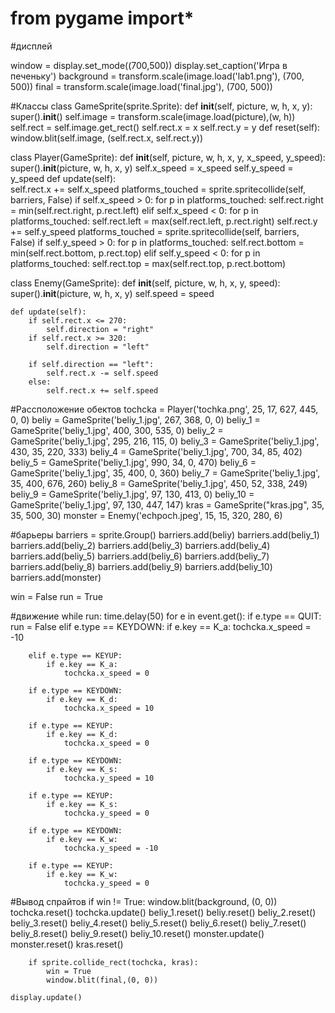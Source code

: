 # from pygame import*

#дисплей

window = display.set_mode((700,500))
display.set_caption('Игра в печеньку')
background = transform.scale(image.load('lab1.png'), (700, 500))
final = transform.scale(image.load('final.jpg'), (700, 500))

#Классы
class GameSprite(sprite.Sprite):
    def __init__(self, picture, w, h, x, y):
        super().__init__()
        self.image = transform.scale(image.load(picture),(w, h))
        self.rect = self.image.get_rect()
        self.rect.x = x
        self.rect.y = y
    def reset(self):
        window.blit(self.image, (self.rect.x, self.rect.y))

class Player(GameSprite):
    def __init__(self, picture, w, h, x, y, x_speed, y_speed):
        super().__init__(picture, w, h, x, y)
        self.x_speed = x_speed
        self.y_speed = y_speed
    def update(self):   
        self.rect.x += self.x_speed
        platforms_touched = sprite.spritecollide(self, barriers, False)
        if self.x_speed > 0: 
            for p in platforms_touched:
                self.rect.right = min(self.rect.right, p.rect.left)
        elif self.x_speed < 0:
            for p in platforms_touched:
                self.rect.left = max(self.rect.left, p.rect.right)
        self.rect.y += self.y_speed
        platforms_touched = sprite.spritecollide(self, barriers, False)
        if self.y_speed > 0: 
            for p in platforms_touched:
                self.rect.bottom = min(self.rect.bottom, p.rect.top)
        elif self.y_speed < 0:
            for p in platforms_touched:
                self.rect.top = max(self.rect.top, p.rect.bottom)

class Enemy(GameSprite):
    def __init__(self, picture, w, h, x, y, speed):
        super().__init__(picture, w, h, x, y)
        self.speed = speed

    def update(self):
        if self.rect.x <= 270:
            self.direction = "right"
        if self.rect.x >= 320:
            self.direction = "left"

        if self.direction == "left":
            self.rect.x -= self.speed
        else:
            self.rect.x += self.speed




#Рассположение обектов
tochcka = Player('tochka.png', 25, 17, 627, 445, 0, 0)
beliy = GameSprite('beliy_1.jpg', 267, 368, 0, 0)
beliy_1 = GameSprite('beliy_1.jpg', 400, 300, 535, 0)
beliy_2 = GameSprite('beliy_1.jpg', 295, 216, 115, 0)
beliy_3 = GameSprite('beliy_1.jpg', 430, 35, 220, 333)
beliy_4 = GameSprite('beliy_1.jpg', 700, 34, 85, 402)
beliy_5 = GameSprite('beliy_1.jpg', 990, 34, 0, 470)
beliy_6 = GameSprite('beliy_1.jpg', 35, 400, 0, 360)
beliy_7 = GameSprite('beliy_1.jpg', 35, 400, 676, 260)
beliy_8 = GameSprite('beliy_1.jpg', 450, 52, 338, 249)
beliy_9 = GameSprite('beliy_1.jpg', 97, 130, 413, 0)
beliy_10 = GameSprite('beliy_1.jpg', 97, 130, 447, 147)
kras = GameSprite("kras.jpg", 35, 35, 500, 30)
monster = Enemy('echpoch.jpeg', 15, 15, 320, 280, 6)


#барьеры
barriers = sprite.Group()
barriers.add(beliy)
barriers.add(beliy_1)
barriers.add(beliy_2)
barriers.add(beliy_3)
barriers.add(beliy_4)
barriers.add(beliy_5)
barriers.add(beliy_6)
barriers.add(beliy_7)
barriers.add(beliy_8)
barriers.add(beliy_9)
barriers.add(beliy_10)
barriers.add(monster)

win = False
run = True


#движение
while run:
    time.delay(50)
    for e in event.get():
        if e.type == QUIT:
            run = False
        elif e.type == KEYDOWN:
            if e.key == K_a:
                tochcka.x_speed = -10
            
        elif e.type == KEYUP:
            if e.key == K_a:
                tochcka.x_speed = 0
                
        if e.type == KEYDOWN:
            if e.key == K_d:
                tochcka.x_speed = 10
            
        if e.type == KEYUP:
            if e.key == K_d:
                tochcka.x_speed = 0
        
        if e.type == KEYDOWN:
            if e.key == K_s:
                tochcka.y_speed = 10
            
        if e.type == KEYUP:
            if e.key == K_s:
                tochcka.y_speed = 0

        if e.type == KEYDOWN:
            if e.key == K_w:
                tochcka.y_speed = -10
            
        if e.type == KEYUP:
            if e.key == K_w:
                tochcka.y_speed = 0


    
#Вывод спрайтов
    if win != True:
        window.blit(background, (0, 0))
        tochcka.reset()
        tochcka.update()
        beliy_1.reset()
        beliy.reset()
        beliy_2.reset()
        beliy_3.reset()
        beliy_4.reset()
        beliy_5.reset()
        beliy_6.reset()
        beliy_7.reset()
        beliy_8.reset()
        beliy_9.reset()
        beliy_10.reset()
        monster.update()
        monster.reset()
        kras.reset()


        if sprite.collide_rect(tochcka, kras):
            win = True
            window.blit(final,(0, 0))
        
    display.update()

    
